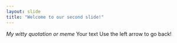 ```yaml
---
layout: slide
title: "Welcome to our second slide!"
---
```

*My witty quotation or meme*
Your text
Use the left arrow to go back!
